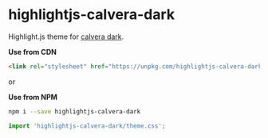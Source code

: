 # highlightjs-calvera-dark

Highlight.js theme for [calvera dark](https://github.com/saurabhdaware/vscode-calvera-dark).


**Use from CDN**

```html
<link rel="stylesheet" href="https://unpkg.com/highlightjs-calvera-dark@0.0.1/theme.css" />
```

or 


**Use from NPM**

```sh
npm i --save highlightjs-calvera-dark
```


```js
import 'highlightjs-calvera-dark/theme.css';
```
